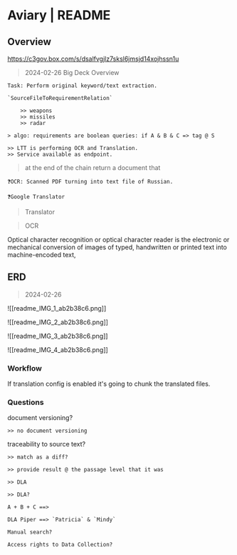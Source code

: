 # Aviary | README



## Overview

https://c3gov.box.com/s/dsalfvgjlz7sksl6jmsjd14xojhssn1u

> 2024-02-26
> Big Deck Overview

	

	Task: Perform original keyword/text extraction. 

	`SourceFileToRequirementRelation`

		>> weapons
		>> missiles
		>> radar

	> algo: requirements are boolean queries: if A & B & C => tag @ S
	
	>> LTT is performing OCR and Translation. 
	>> Service available as endpoint. 

> at the end of the chain return a document that 

	❓OCR: Scanned PDF turning into text file of Russian. 

	❓Google Translator

> Translator

> OCR

Optical character recognition or optical character reader is the electronic or mechanical conversion of images of typed, handwritten or printed text into machine-encoded text,
## ERD

> 2024-02-26

![[readme_IMG_1_ab2b38c6.png]]


![[readme_IMG_2_ab2b38c6.png]]


![[readme_IMG_3_ab2b38c6.png]]

![[readme_IMG_4_ab2b38c6.png]]

### Workflow

If translation config is enabled it's going to chunk the translated files.

### Questions

document versioning?

	>> no document versioning

traceability to source text?

	>> match as a diff?

	>> provide result @ the passage level that it was 

	>> DLA

	>> DLA?
	
	A + B + C ==> 
	
	DLA Piper ==> `Patricia` & `Mindy`
	
	Manual search?
	
	Access rights to Data Collection?